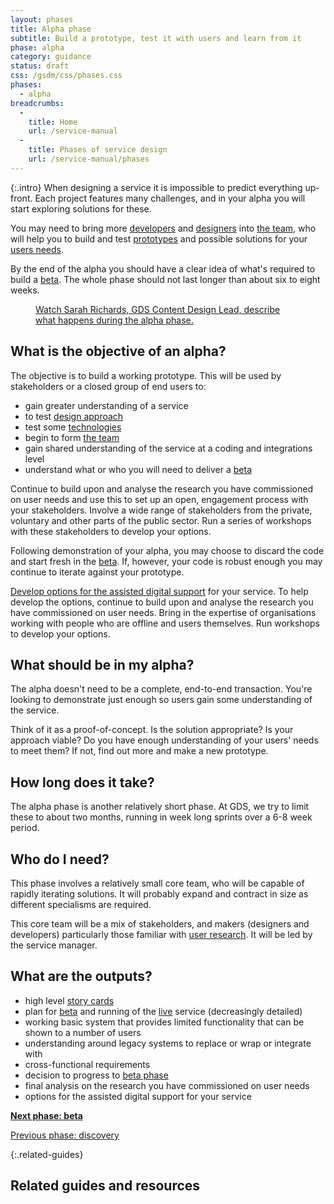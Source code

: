 ```yaml
---
layout: phases
title: Alpha phase
subtitle: Build a prototype, test it with users and learn from it
phase: alpha
category: guidance
status: draft
css: /gsdm/css/phases.css
phases:
  - alpha
breadcrumbs:
  -
    title: Home
    url: /service-manual
  -
    title: Phases of service design
    url: /service-manual/phases
---
```


{:.intro}
When designing a service it is impossible to predict everything up-front. Each project features many challenges, and in your alpha you will start exploring solutions for these.

You may need to bring more [developers](/service-manual/the-team/developer.html) and [designers](/service-manual/the-team/designer.html) into [the team](/service-manual/the-team), who will help you to build and test [prototypes](/service-manual/design-and-content/working-with-prototypes.html) and possible solutions for your [users needs](/service-manual/users/user-needs.html).

By the end of the alpha you should have a clear idea of what's required to build a [beta](/service-manual/phases/beta.html). The whole phase should not last longer than about six to eight weeks. 

<figure class="media-player-wrapper video"><a href="https://www.youtube.com/watch?v=PmaE-12KqEQ">Watch Sarah Richards, GDS Content Design Lead, describe what happens during the alpha phase.</a></figure>

## What is the objective of an alpha?

The objective is to build a working prototype. This will be used by stakeholders or a closed group of end users to:

* gain greater understanding of a service
* to test [design approach](/service-manual/design-and-content/working-with-prototypes.html)
* test some [technologies](/service-manual/making-software/choosing-technology.html)
* begin to form [the team](/service-manual/the-team)
* gain shared understanding of the service at a coding and integrations level
* understand what or who you will need to deliver a [beta](/service-manual/phases/beta.html)

Continue to build upon and analyse the research you have commissioned on user needs and use this to set up an open, engagement process with your stakeholders. Involve a wide range of stakeholders from the private, voluntary and other parts of the public sector. Run a series of workshops with these stakeholders to develop your options.

Following demonstration of your alpha, you may choose to discard the code and start fresh in the [beta](/service-manual/phases/beta.html). If, however, your code is robust enough you may continue to iterate against your prototype.

[Develop options for the assisted digital support](/service-manual/assisted-digital/action-plan.html#alpha-stage) for your service. To help develop the options, continue to build upon and analyse the research you have commissioned on user needs. Bring in the expertise of organisations working with people who are offline and users themselves. Run workshops to develop your options.

## What should be in my alpha?

The alpha doesn't need to be a complete, end-to-end transaction. You're looking to demonstrate just enough so users gain some understanding of the service.

Think of it as a proof-of-concept. Is the solution appropriate? Is your approach viable? Do you have enough understanding of your users' needs to meet them? If not, find out more and make a new prototype.

## How long does it take?
The alpha phase is another relatively short phase. At GDS, we try to limit these to about two months, running in week long sprints over a 6-8 week period.

## Who do I need?
This phase involves a relatively small core team, who will be capable of rapidly iterating solutions. It will probably expand and contract in size as different specialisms are required.

This core team will be a mix of stakeholders, and makers (designers and developers) particularly those familiar with [user research](/service-manual/users/introduction-to-user-research.html). It will be led by the service manager.

## What are the outputs?

* high level [story cards](/service-manual/agile/writing-user-stories.html)
* plan for [beta](/service-manual/phases/beta.html) and running of the [live](/service-manual/phases/live.html) service (decreasingly detailed)
* working basic system that provides limited functionality that can be shown to a number of users
* understanding around legacy systems to replace or wrap or integrate with
* cross-functional requirements
* decision to progress to [beta phase](/service-manual/phases/beta.html)
* final analysis on the research you have commissioned on user needs
* options for the assisted digital support for your service


**[Next phase: beta](/service-manual/phases/beta.html)**

[Previous phase: discovery](/service-manual/phases/discovery.html)

{:.related-guides}
## Related guides and resources
